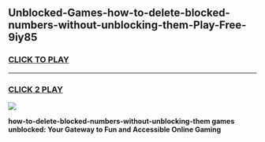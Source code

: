 
## Unblocked-Games-how-to-delete-blocked-numbers-without-unblocking-them-Play-Free-9iy85
<h3>
<a href="https://premium76.site?title=how-to-delete-blocked-numbers-without-unblocking-them&ref=20M">CLICK TO PLAY</a></h3>
<hr>

<h3>
<a href="https://premium76.site?title=how-to-delete-blocked-numbers-without-unblocking-them&ref=20M">CLICK 2 PLAY</a>
  
</h3>

<a href="https://premium76.site?title=how-to-delete-blocked-numbers-without-unblocking-them&ref=19M"><img src="https://clearcache.store/games.png"></a>


**how-to-delete-blocked-numbers-without-unblocking-them games unblocked: Your Gateway to Fun and Accessible Online Gaming**
